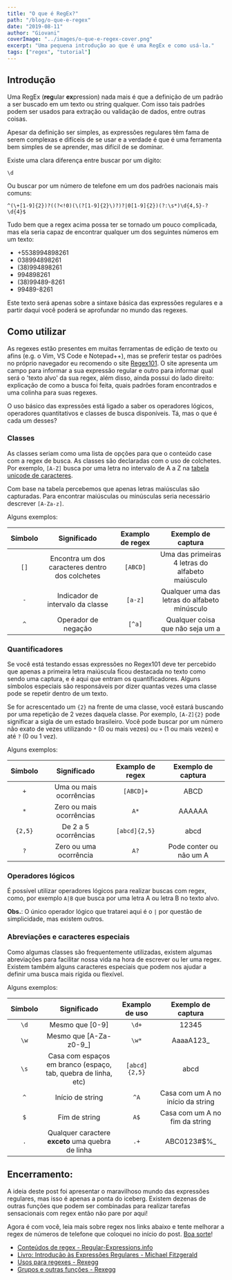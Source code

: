 ```yaml
---
title: "O que é RegEx?"
path: "/blog/o-que-e-regex"
date: "2019-08-11"
author: "Giovani"
coverImage: "../images/o-que-e-regex-cover.png"
excerpt: "Uma pequena introdução ao que é uma RegEx e como usá-la."
tags: ["regex", "tutorial"]
---
```


## Introdução

Uma RegEx (**reg**ular **ex**pression) nada mais é que a definição de um padrão a ser buscado em um texto ou string qualquer. Com isso tais padrões podem ser usados para extração ou validação de dados, entre outras coisas.

Apesar da definição ser simples, as expressões regulares têm fama de serem complexas e difíceis de se usar e a verdade é que é uma ferramenta bem simples de se aprender, mas difícil de se dominar.

Existe uma clara diferença entre buscar por um dígito:
```regex
\d
```
Ou buscar por um número de telefone em um dos padrões nacionais mais comuns:
```regex
^(\+[1-9]{2})?((?<!0)(\(?[1-9]{2}\)?)?|0[1-9]{2})(?:\s*)\d{4,5}-?\d{4}$
```

Tudo bem que a regex acima possa ter se tornado um pouco complicada, mas ela seria capaz de encontrar qualquer um dos seguintes números em um texto: 
- +5538994898261
- 038994898261
- (38)994898261
- 994898261
- (38)99489-8261
- 99489-8261

Este texto será apenas sobre a sintaxe básica das expressões regulares e a partir daqui você poderá se aprofundar no mundo das regexes.

## Como utilizar

As regexes estão presentes em muitas ferramentas de edição de texto ou afins (e.g. o Vim, VS Code e Notepad++), mas se preferir testar os padrões no próprio navegador eu recomendo o site [Regex101](https://regex101.com). O site apresenta um campo para informar a sua expressão regular e outro para informar qual será o 'texto alvo' da sua regex, além disso, ainda possui do lado direito: explicação de como a busca foi feita, quais padrões foram encontrados e uma colinha para suas regexes.

O uso básico das expressões está ligado a saber os operadores lógicos, operadores quantitativos e classes de busca disponíveis. Tá, mas o que é cada um desses?

### Classes

As classes seriam como uma lista de opções para que o conteúdo case com a regex de busca. As classes são declaradas com o uso de colchetes. Por exemplo, `[A-Z]` busca por uma letra no intervalo de A a Z na [tabela unicode de caracteres](https://unicode-table.com/pt/). 

Com base na tabela percebemos que apenas letras maiúsculas são capturadas. Para encontrar maiúsculas ou minúsculas seria necessário descrever `[A-Za-z]`.

Alguns exemplos:

| Símbolo   | Significado                                     | Examplo de regex | Exemplo de captura                               |
|:---------:|:-----------------------------------------------:|:----------------:|:------------------------------------------------:|
| `[]`      | Encontra um dos caracteres dentro dos colchetes | `[ABCD]`         | Uma das primeiras 4 letras do alfabeto maiúsculo |
| `-`       | Indicador de intervalo da classe                | `[a-z]`          | Qualquer uma das letras do alfabeto minúsculo    |
| `^`       | Operador de negação                             | `[^a]`           | Qualquer coisa que não seja um a                 |

### Quantificadores

Se você está testando essas expressões no Regex101 deve ter percebido que apenas a primeira letra maiúscula ficou destacada no texto como sendo uma captura, e é aqui que entram os quantificadores. Alguns símbolos especiais são responsáveis por dizer quantas vezes uma classe pode se repetir dentro de um texto.

Se for acrescentado um `{2}` na frente de uma classe, você estará buscando por uma repetição de 2 vezes daquela classe. Por exemplo, `[A-Z]{2}` pode significar a sigla de um estado brasileiro. Você pode buscar por um número não exato de vezes utilizando `*` (0 ou mais vezes) ou `+` (1 ou mais vezes) e até `?` (0 ou 1 vez).

Alguns exemplos:

| Símbolo | Significado              | Examplo de regex | Exemplo de captura      |
|:-------:|:------------------------:|:----------------:|:-----------------------:|
| `+`     | Uma ou mais ocorrências  | `[ABCD]+`        | ABCD                    |
| `*`     | Zero ou mais ocorrências | `A*`             | AAAAAA                  |
| `{2,5}` | De 2 a 5 ocorrências     | `[abcd]{2,5}`    | abcd                    |
| `?`     | Zero ou uma ocorrência   | `A?`             | Pode conter ou não um A |

### Operadores lógicos

É possível utilizar operadores lógicos para realizar buscas com regex, como, por exemplo `A|B` que busca por uma letra A ou letra B no texto alvo.

**Obs.**: O único operador lógico que tratarei aqui é o `|` por questão de simplicidade, mas existem outros.

### Abreviações e caracteres especiais

Como algumas classes são frequentemente utilizadas, existem algumas abreviações para facilitar nossa vida na hora de escrever ou ler uma regex. Existem também alguns caracteres especiais que podem nos ajudar a definir uma busca mais rígida ou flexível.

Alguns exemplos:

| Símbolo |                           Significado                          | Examplo de uso |         Exemplo de captura        |
|:-------:|:--------------------------------------------------------------:|:--------------:|:---------------------------------:|
|   `\d`  |                         Mesmo que [0-9]                        |      `\d+`     |               12345               |
|   `\w`  |                     Mesmo que [A-Za-z0-9_]                     |      `\w*`     |             AaaaA123_             |
|   `\s`  | Casa com espaços em branco (espaço, tab, quebra de linha, etc) |  `[abcd]{2,5}` |                abcd               |
|   `^`   |                        Início de string                        |      `^A`      | Casa com um A no início da string |
|   `$`   |                          Fim de string                         |      `A$`      |   Casa com um A no fim da string  |
|   `.`   |        Qualquer caractere **exceto** uma quebra de linha       |      `.+`      |            ABC0123#$%_            |


## Encerramento:

A ideia deste post foi apresentar o maravilhoso mundo das expressões regulares, mas isso é apenas a ponta do iceberg. Existem dezenas de outras funções que podem ser combinadas para realizar tarefas sensacionais com regex então não pare por aqui!

Agora é com você, leia mais sobre regex nos links abaixo e tente melhorar a regex de números de telefone que coloquei no início do post. [Boa sorte](https://i.pinimg.com/originals/79/59/c8/7959c88552251758fe3390e87b2f6bef.jpg)!

- [Conteúdos de regex - Regular-Expressions.info](https://www.regular-expressions.info/tutorialcnt.html)
- [Livro: Introdução às Expressões Regulares - Michael Fitzgerald](https://www.amazon.com.br/Introdução-Expressões-Regulares-Michael-Fitzgerald/dp/8575223305)
- [Usos para regexes - Rexegg](https://www.rexegg.com/regex-uses.html)
- [Grupos e outras funções - Rexegg](https://www.rexegg.com/regex-disambiguation.html)
